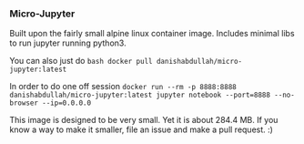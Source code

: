 ### Micro-Jupyter

Built upon the fairly small alpine linux container image. Includes minimal libs to run jupyter running python3.

You can also just do ```bash docker pull danishabdullah/micro-jupyter:latest```

In order to do one off session
```docker run --rm -p 8888:8888 danishabdullah/micro-jupyter:latest jupyter notebook --port=8888 --no-browser --ip=0.0.0.0```

This image is designed to be very small. Yet it is about 284.4 MB. If you know a way to make it smaller, file an issue and make a pull request. :)

